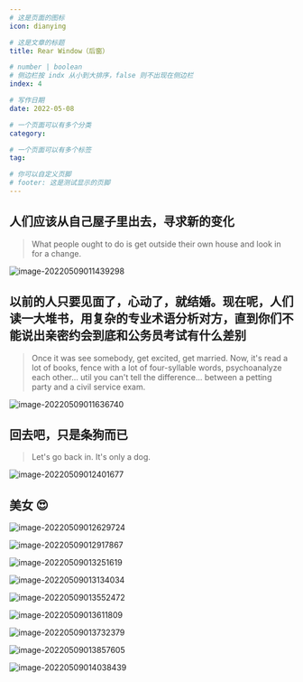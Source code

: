 ```yaml
---
# 这是页面的图标
icon: dianying

# 这是文章的标题
title: Rear Window（后窗）

# number | boolean
# 侧边栏按 indx 从小到大排序，false 则不出现在侧边栏
index: 4

# 写作日期
date: 2022-05-08

# 一个页面可以有多个分类
category: 

# 一个页面可以有多个标签
tag: 

# 你可以自定义页脚
# footer: 这是测试显示的页脚
---
```






## 人们应该从自己屋子里出去，寻求新的变化

> What people ought to do is get outside their own house and look in for a change.

![image-20220509011439298](./img/image-20220509011439298.jpg)



## 以前的人只要见面了，心动了，就结婚。现在呢，人们读一大堆书，用复杂的专业术语分析对方，直到你们不能说出亲密约会到底和公务员考试有什么差别

> Once it was see somebody, get excited, get married. Now, it's read a lot of books, fence with a lot of four-syllable words, psychoanalyze each other... util you can't tell the difference... between a petting party and a civil service exam.

![image-20220509011636740](./img/image-20220509011636740.jpg)



## 回去吧，只是条狗而已

> Let's go back in. It's only a dog.

![image-20220509012401677](./img/image-20220509012401677.jpg)



## 美女 😍

![image-20220509012629724](./img/image-20220509012629724.jpg)

![image-20220509012917867](./img/image-20220509012917867.jpg)

![image-20220509013251619](./img/image-20220509013251619.jpg)

![image-20220509013134034](./img/image-20220509013134034.jpg)

![image-20220509013552472](./img/image-20220509013552472.jpg)

![image-20220509013611809](./img/image-20220509013611809.jpg)

![image-20220509013732379](./img/image-20220509013732379.jpg)

![image-20220509013857605](./img/image-20220509013857605.jpg)

![image-20220509014038439](./img/image-20220509014038439.jpg)
